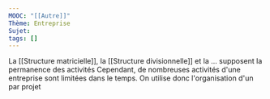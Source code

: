 ```yaml
---
MOOC: "[[Autre]]"
Thème: Entreprise
Sujet:
tags: []
---
```


La [[Structure matricielle]], la [[Structure divisionnelle]] et la ... supposent la permanence des activités
Cependant, de nombreuses activités d'une entreprise sont limitées dans le temps. On utilise donc l'organisation d'un par projet

